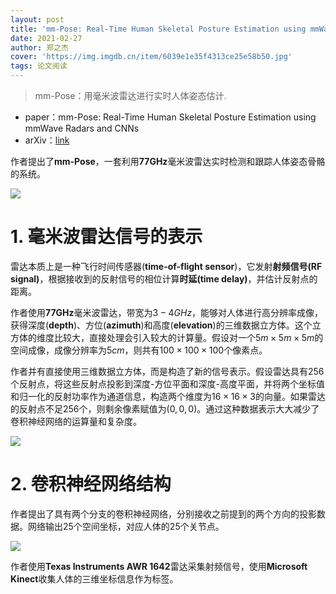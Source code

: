 ```yaml
---
layout: post
title: 'mm-Pose: Real-Time Human Skeletal Posture Estimation using mmWave Radars and CNNs'
date: 2021-02-27
author: 郑之杰
cover: 'https://img.imgdb.cn/item/6039e1e35f4313ce25e58b50.jpg'
tags: 论文阅读
---
```


> mm-Pose：用毫米波雷达进行实时人体姿态估计.

- paper：mm-Pose: Real-Time Human Skeletal Posture Estimation using mmWave Radars and CNNs
- arXiv：[link](https://arxiv.org/abs/1911.09592)

作者提出了**mm-Pose**，一套利用**77GHz**毫米波雷达实时检测和跟踪人体姿态骨骼的系统。

![](https://img.imgdb.cn/item/6039f4d25f4313ce25f76903.jpg)

# 1. 毫米波雷达信号的表示
雷达本质上是一种飞行时间传感器(**time-of-flight sensor**)，它发射**射频信号(RF signal)**，根据接收到的反射信号的相位计算**时延(time delay)**，并估计反射点的距离。

作者使用**77GHz**毫米波雷达，带宽为$3-4GHz$，能够对人体进行高分辨率成像，获得深度(**depth**)、方位(**azimuth**)和高度(**elevation**)的三维数据立方体。这个立方体的维度比较大，直接处理会引入较大的计算量。假设对一个$5m \times 5m \times 5m$的空间成像，成像分辨率为$5cm$，则共有$100 \times 100 \times 100$个像素点。

作者并有直接使用三维数据立方体，而是构造了新的信号表示。假设雷达具有$256$个反射点，将这些反射点投影到深度-方位平面和深度-高度平面，并将两个坐标值和归一化的反射功率作为通道信息，构造两个维度为$16 \times 16 \times 3$的向量。如果雷达的反射点不足$256$个，则剩余像素赋值为$(0,0,0)$。通过这种数据表示大大减少了卷积神经网络的运算量和复杂度。

![](https://img.imgdb.cn/item/6039efbf5f4313ce25f2bce5.jpg)

# 2. 卷积神经网络结构
作者提出了具有两个分支的卷积神经网络，分别接收之前提到的两个方向的投影数据。网络输出$25$个空间坐标，对应人体的$25$个关节点。

![](https://img.imgdb.cn/item/6039f1525f4313ce25f40f2b.jpg)

作者使用**Texas Instruments AWR 1642**雷达采集射频信号，使用**Microsoft Kinect**收集人体的三维坐标信息作为标签。